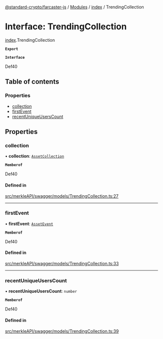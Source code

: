 [@standard-crypto/farcaster-js](../README.md) / [Modules](../modules.md) / [index](../modules/index.md) / TrendingCollection

# Interface: TrendingCollection

[index](../modules/index.md).TrendingCollection

**`Export`**

**`Interface`**

Def40

## Table of contents

### Properties

- [collection](index.TrendingCollection.md#collection)
- [firstEvent](index.TrendingCollection.md#firstevent)
- [recentUniqueUsersCount](index.TrendingCollection.md#recentuniqueuserscount)

## Properties

### collection

• **collection**: [`AssetCollection`](index.AssetCollection.md)

**`Memberof`**

Def40

#### Defined in

[src/merkleAPI/swagger/models/TrendingCollection.ts:27](https://github.com/standard-crypto/farcaster-js/blob/main/src/merkleAPI/swagger/models/TrendingCollection.ts#L27)

___

### firstEvent

• **firstEvent**: [`AssetEvent`](index.AssetEvent.md)

**`Memberof`**

Def40

#### Defined in

[src/merkleAPI/swagger/models/TrendingCollection.ts:33](https://github.com/standard-crypto/farcaster-js/blob/main/src/merkleAPI/swagger/models/TrendingCollection.ts#L33)

___

### recentUniqueUsersCount

• **recentUniqueUsersCount**: `number`

**`Memberof`**

Def40

#### Defined in

[src/merkleAPI/swagger/models/TrendingCollection.ts:39](https://github.com/standard-crypto/farcaster-js/blob/main/src/merkleAPI/swagger/models/TrendingCollection.ts#L39)
